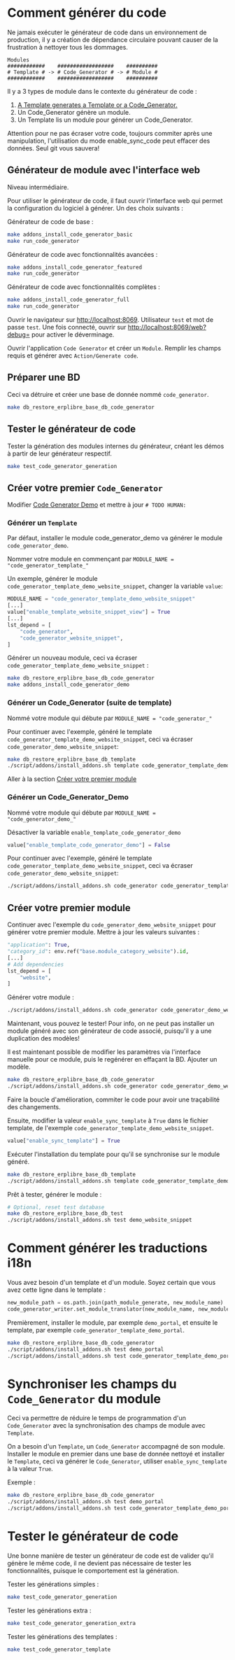 # Comment générer du code

Ne jamais exécuter le générateur de code dans un environnement de production, il y a création de dépendance circulaire pouvant causer de la frustration à nettoyer tous les dommages.

```
Modules
############    ##################    ##########
# Template # -> # Code_Generator # -> # Module #
############    ##################    ##########
```

Il y a 3 types de module dans le contexte du générateur de code :
1. [A Template generates a Template or a Code_Generator.](#crer-votre-premier-code_generator)
2. Un Code_Generator génère un module.
3. Un Template lis un module pour générer un Code_Generator.

Attention pour ne pas écraser votre code, toujours commiter après une manipulation, l'utilisation du mode enable_sync_code peut effacer des données. Seul git vous sauvera!

## Générateur de module avec l'interface web

Niveau intermédiaire.

Pour utiliser le générateur de code, il faut ouvrir l'interface web qui permet la configuration du logiciel à générer. Un des choix suivants :

Générateur de code de base :
```bash
make addons_install_code_generator_basic
make run_code_generator
```

Générateur de code avec fonctionnalités avancées :
```bash
make addons_install_code_generator_featured
make run_code_generator
```

Générateur de code avec fonctionnalités complètes :
```bash
make addons_install_code_generator_full
make run_code_generator
```

Ouvrir le navigateur sur [http://localhost:8069](http://localhost:8069). Utilisateur `test` et mot de passe `test`. Une fois connecté, ouvrir sur [http://localhost:8069/web?debug=](http://localhost:8069/web?debug=) pour activer le déverminage.

Ouvrir l'application `Code Generator` et créer un `Module`. Remplir les champs requis et générer avec `Action/Generate code`.

## Préparer une BD

Ceci va détruire et créer une base de donnée nommé `code_generator`.

```bash
make db_restore_erplibre_base_db_code_generator
```

## Tester le générateur de code

Tester la génération des modules internes du générateur, créant les démos à partir de leur générateur respectif.
```bash
make test_code_generator_generation
```

## Créer votre premier `Code_Generator`

Modifier [Code Generator Demo](./../addons/TechnoLibre_odoo-code-generator/code_generator_demo/hooks.py) et mettre à jour `# TODO HUMAN:`

### Générer un `Template`

Par défaut, installer le module code_generator_demo va générer le module `code_generator_demo`.

Nommer votre module en commençant par `MODULE_NAME = "code_generator_template_"`

Un exemple, générer le module `code_generator_template_demo_website_snippet`, changer la variable `value`:

```python
MODULE_NAME = "code_generator_template_demo_website_snippet"
[...]
value["enable_template_website_snippet_view"] = True
[...]
lst_depend = [
    "code_generator",
    "code_generator_website_snippet",
]
```

Générer un nouveau module, ceci va écraser `code_generator_template_demo_website_snippet` :

```bash
make db_restore_erplibre_base_db_code_generator
make addons_install_code_generator_demo
```

### Générer un Code_Generator (suite de template)

Nommé votre module qui débute par `MODULE_NAME = "code_generator_"`

Pour continuer avec l'exemple, généré le template `code_generator_template_demo_website_snippet`, ceci va écraser `code_generator_demo_website_snippet`:

```bash
make db_restore_erplibre_base_db_template
./script/addons/install_addons.sh template code_generator_template_demo_website_snippet
```

Aller à la section [Créer votre premier module](#crer-votre-premier-module)

### Générer un Code_Generator_Demo

Nommé votre module qui débute par `MODULE_NAME = "code_generator_demo_"`

Désactiver la variable `enable_template_code_generator_demo`

```python
value["enable_template_code_generator_demo"] = False
```

Pour continuer avec l'exemple, généré le template `code_generator_template_demo_website_snippet`, ceci va écraser `code_generator_demo_website_snippet`:

```bash
./script/addons/install_addons.sh code_generator code_generator_template_demo_website_snippet
```

## Créer votre premier module

Continuer avec l'exemple du `code_generator_demo_website_snippet` pour générer votre premier module. Mettre à jour les valeurs suivantes :

```python
"application": True,
"category_id": env.ref("base.module_category_website").id,
[...]
# Add dependencies
lst_depend = [
    "website",
]
```

Générer votre module :

```bash
./script/addons/install_addons.sh code_generator code_generator_demo_website_snippet
```

Maintenant, vous pouvez le tester! Pour info, on ne peut pas installer un module généré avec son générateur de code associé, puisqu'il y a une duplication des modèles!

Il est maintenant possible de modifier les paramètres via l'interface manuelle pour ce module, puis le regénérer en effaçant la BD. Ajouter un modèle.

```bash
make db_restore_erplibre_base_db_code_generator
./script/addons/install_addons.sh code_generator code_generator_demo_website_snippet
```

Faire la boucle d'amélioration, commiter le code pour avoir une traçabilité des changements.

Ensuite, modifier la valeur `enable_sync_template` à `True` dans le fichier template, de l'exemple `code_generator_template_demo_website_snippet`.

```python
value["enable_sync_template"] = True
```

Exécuter l'installation du template pour qu'il se synchronise sur le module généré.
```bash
make db_restore_erplibre_base_db_template
./script/addons/install_addons.sh template code_generator_template_demo_website_snippet
```

Prêt à tester, générer le module :

```bash
# Optional, reset test database
make db_restore_erplibre_base_db_test
./script/addons/install_addons.sh test demo_website_snippet
```

# Comment générer les traductions i18n

Vous avez besoin d'un template et d'un module. Soyez certain que vous avez cette ligne dans le template :

```python
new_module_path = os.path.join(path_module_generate, new_module_name)
code_generator_writer.set_module_translator(new_module_name, new_module_path)
```

Premièrement, installer le module, par exemple `demo_portal`, et ensuite le template, par exemple `code_generator_template_demo_portal`.

```bash
make db_restore_erplibre_base_db_code_generator
./script/addons/install_addons.sh test demo_portal
./script/addons/install_addons.sh test code_generator_template_demo_portal
```

# Synchroniser les champs du `Code_Generator` du module

Ceci va permettre de réduire le temps de programmation d'un `Code_Generator` avec la synchronisation des champs de module avec `Template`.

On a besoin d'un `Template`, un `Code_Generator` accompagné de son module. Installer le module en premier dans une base de donnée nettoyé et installer le `Template`, ceci va générer le `Code_Generator`, utiliser `enable_sync_template` à la valeur `True`.

Exemple :

```bash
make db_restore_erplibre_base_db_code_generator
./script/addons/install_addons.sh test demo_portal
./script/addons/install_addons.sh test code_generator_template_demo_portal
```

# Tester le générateur de code

Une bonne manière de tester un générateur de code est de valider qu'il génère le même code, il ne devient pas nécessaire de tester les fonctionnalités, puisque le comportement est la génération.

Tester les générations simples :

```bash
make test_code_generator_generation
```

Tester les générations extra :

```bash
make test_code_generator_generation_extra
```
Tester les générations des templates :

```bash
make test_code_generator_template
```
